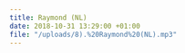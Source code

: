 ```yaml
---
title: Raymond (NL)
date: 2018-10-31 13:29:00 +01:00
file: "/uploads/8).%20Raymond%20(NL).mp3"
---
```



